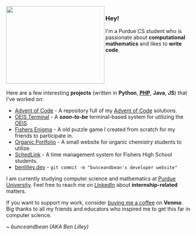 <img align="left" src="https://64.media.tumblr.com/ce2fe785fbc4e35299a6e06dfdba4a69/tumblr_n62pyldqj91rt6u7do1_r1_500.gifv" width = "266" height = "210">

### Hey!

I'm a Purdue CS student who is passionate about **computational mathematics** and likes to **write code**.
<br>
<br>
<br>
<br>
<br>
<br>

Here are a few interesting **projects** (written in **Python**, **[PHP](https://www.youtube.com/watch?v=qvXKmffeMkU)**, **Java**, **JS**) that I've worked on:

- [Advent of Code](https://github.com/bunceandbean/advent-of-code) - A repository full of my [Advent of Code](https://adventofcode.com) solutions.
- [OEIS Terminal](https://github.com/bunceandbean/oeis-terminal) - A ***soon-to-be*** terminal-based system for utilizing the [OEIS](https://oeis.org).
- [Fishers Enigma](https://github.com/bunceandbean/FishersEnigma) - A old puzzle game I created from scratch for my friends to participate in.
- [Organic Portfolio](https://github.com/bunceandbean/organic-portfolio) - A small website for organic chemistry students to utilize.
- [SchedLink](https://schedlink.com/) - A time management system for Fishers High School students.
- [benlilley.dev](https://benlilley.dev/) - `git commit -m "bunceandbean's developer website"`

I am currently studying computer science and mathematics at [Purdue University](https://purdue.edu/).
 Feel free to reach me on [LinkedIn](https://www.linkedin.com/in/ben-lilley-) about **internship-related** matters.

If you want to support my work, consider [buying me a coffee](https://venmo.com/u/Ben-Lilley-4) on **Venmo**. 
Big thanks to all my friends and educators who inspired me to get this far in computer science.

~ _bunceandbean (AKA Ben Lilley)_

